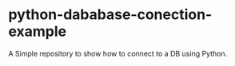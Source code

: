 # python-dababase-conection-example
A Simple repository to show how to connect to a DB using Python.
